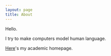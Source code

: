 ```yaml
---
layout: page
title: About
---
```


Hello.

I try to make computers model human language.

[Here](https://cs.jhu.edu/~tongfei)'s my academic homepage.
